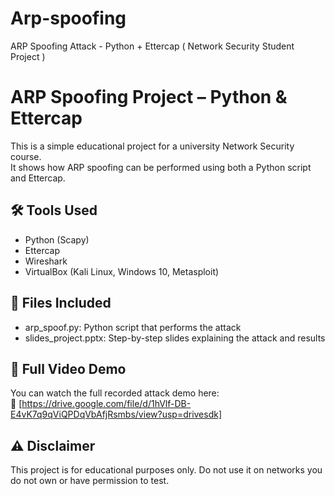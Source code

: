 # Arp-spoofing
ARP Spoofing Attack - Python + Ettercap ( Network Security Student Project )
# ARP Spoofing Project – Python & Ettercap

This is a simple educational project for a university Network Security course.  
It shows how ARP spoofing can be performed using both a Python script and Ettercap.

## 🛠 Tools Used
- Python (Scapy)
- Ettercap
- Wireshark
- VirtualBox (Kali Linux, Windows 10, Metasploit)

## 📁 Files Included
- arp_spoof.py: Python script that performs the attack
- slides_project.pptx: Step-by-step slides explaining the attack and results

## 🎥 Full Video Demo
You can watch the full recorded attack demo here:  
🔗 [https://drive.google.com/file/d/1hVlf-DB-E4vK7q9qViQPDqVbAfjRsmbs/view?usp=drivesdk]

## ⚠ Disclaimer
This project is for educational purposes only. Do not use it on networks you do not own or have permission to test.
